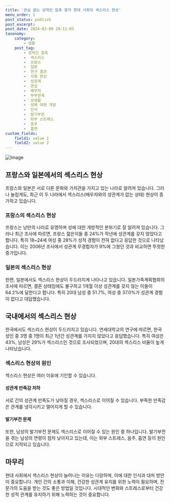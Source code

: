 ```yaml
---
title: '관심 없는 성적인 접촉 증가 현대 사회의 섹스리스 현상'
menu_order: 1
post_status: publish
post_excerpt: 
post_date: 2024-02-09 20:11:03
taxonomy:
    category:
        - 생활
    post_tag:
        - 성적인 접촉
        -  섹스리스
        -  프랑스
        -  일본
        -  연구 결과
        -  사회 현상
        -  성관계
        -  관심
        -  배우자
        -  부부관계
        -  성생활
        -  성에 대한 개방
        -  인식
        -  발기부전
        -  외부 스트레스
        -  음주
        -  흡연
custom_fields:
    field1: value 1
    field2: value 2
---
```


![Image](https://imgnews.pstatic.net/image/296/2024/02/09/0000074398_001_20240209140601491.jpg?type=w647)

## 프랑스와 일본에서의 섹스리스 현상
프랑스와 일본은 서로 다른 문화와 가치관을 가지고 있는 나라로 알려져 있습니다. 그러나 놀랍게도, 최근 이 두 나라에서 섹스리스(배우자와의 성관계가 없는 상태) 현상이 증가하고 있습니다. 
### 프랑스의 섹스리스 현상
프랑스는 낭만의 나라로 유명하며 성에 대한 개방적인 분위기로 잘 알려져 있습니다. 그러나 최근 조사에 따르면, 프랑스 젊은이들 중 24%가 작년에 성관계를 갖지 않았다고 합니다. 특히 18~24세 여성 중 28%가 성적 경험이 전혀 없다고 응답한 것으로 나타났습니다. 이는 2006년 조사에서 성관계 무경험자가 9%에 그쳤던 것과 비교하면 뚜렷한 증가입니다.
### 일본의 섹스리스 현상
한편, 일본에서도 섹스리스 현상이 두드러지게 나타나고 있습니다. 일본가족계획협회의 조사에 따르면, 결혼 상태임에도 불구하고 1개월 이상 성관계를 갖지 않는 이들이 64.2%에 달한다고 합니다. 특히 20대 남성 중 51.7%, 여성 중 37.0%가 성관계 경험이 없다고 대답했습니다.
## 국내에서의 섹스리스 현상
한국에서도 섹스리스 현상이 두드러지고 있습니다. 연세대학교의 연구에 따르면, 한국 성인 중 3명 중 1명이 최근 1년간 성관계를 가지지 않았다고 응답했습니다. 특히 여성은 43%, 남성은 29%가 섹스리스인 것으로 조사되었으며, 20대의 섹스리스 비율이 높게 나타났습니다.
### 섹스리스 현상의 원인
섹스리스 현상은 여러 이유에 기인할 수 있습니다. 
#### 성관계 만족감 저하
서로 간의 성관계 만족도가 낮아질 경우, 섹스리스로 이어질 수 있습니다. 부족한 만족감은 관계를 냉각시키고 멀어지게 할 수 있습니다.
#### 발기부전 문제
또한, 남성의 발기부전 문제도 섹스리스로 이어질 수 있는 원인 중 하나입니다. 발기부전을 겪는 남성의 연령이 점차 낮아지고 있는데, 이는 외부 스트레스, 음주, 흡연 등이 원인으로 지적되고 있습니다.
## 마무리
현대 사회에서 섹스리스 현상이 늘어나는 이유는 다양하며, 이에 대한 인식과 대처 방안이 중요합니다. 개인 간의 소통과 이해, 건강한 성관계 유지를 위한 노력이 필요하며, 전문가의 도움을 받는 것도 좋은 방법일 것입니다. 시대적인 변화와 스트레스로부터 건강한 성적 관계를 유지하기 위해 노력하는 것이 중요합니다.
